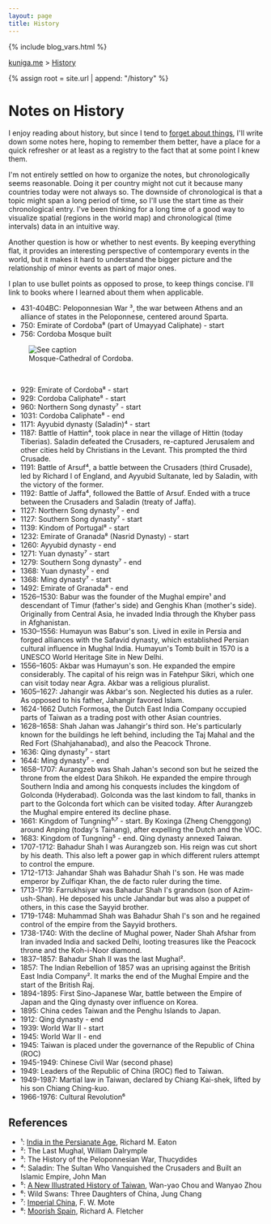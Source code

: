 ```yaml
---
layout: page
title: History
---
```


{% include blog_vars.html %}

<p>
  <a href="{{ site.url }}">kuniga.me</a> > <a href="{{ site.url }}/history">History</a>
</p>

{% assign root = site.url | append: "/history" %}

# Notes on History

I enjoy reading about history, but since I tend to [forget about things](https://www.kuniga.me/blog/2022/12/27/on-memory.html), I'll write down some notes here, hoping to remember them better, have a place for a quick refresher or at least as a registry to the fact that at some point I knew them.

I'm not entirely settled on how to organize the notes, but chronologically seems reasonable. Doing it per country might not cut it because many countries today were not always so. The downside of chronological is that a topic might span a long period of time, so I'll use the start time as their chronological entry. I've been thinking for a long time of a good way to visualize spatial (regions in the world map) and chronological (time intervals) data in an intuitive way.

Another question is how or whether to nest events. By keeping everything flat, it provides an interesting perspective of contemporary events in the world, but it makes it hard to understand the bigger picture and the relationship of minor events as part of major ones.

I plan to use bullet points as opposed to prose, to keep things concise. I'll link to books where I learned about them when applicable.

* 431-404BC: Peloponnesian War ³, the war between Athens and an alliance of states in the Peloponnese, centered around Sparta.
* 750: Emirate of Cordoba⁸ (part of Umayyad Caliphate) - start
* 756: Cordoba Mosque built

<figure class="center_children">
  <img src="{{resources}}/books/moorish-spain/mosque-cathedral.jpg" alt="See caption" />
  <figcaption>Mosque-Cathedral of Cordoba.</figcaption>
</figure>
<br />

* 929: Emirate of Cordoba⁸ - start
* 929: Cordoba Caliphate⁸ - start
* 960: Northern Song dynasty⁷ - start
* 1031: Cordoba Caliphate⁸ - end
* 1171: Ayyubid dynasty (Saladin)⁴ - start
* 1187: Battle of Hattin⁴, took place in near the village of Hittin (today Tiberias). Saladin defeated the Crusaders, re-captured Jerusalem and other cities held by Christians in the Levant. This prompted the third Crusade.
* 1191: Battle of Arsuf⁴, a battle between the Crusaders (third Crusade), led by  Richard I of England, and Ayyubid Sultanate, led by Saladin, with the victory of the former.
* 1192: Battle of Jaffa⁴, followed the Battle of Arsuf. Ended with a truce between the Crusaders and Saladin (treaty of Jaffa).
* 1127: Northern Song dynasty⁷ - end
* 1127: Southern Song dynasty⁷ - start
* 1139: Kindom of Portugal⁸ - start
* 1232: Emirate of Granada⁸ (Nasrid Dynasty) - start
* 1260: Ayyubid dynasty - end
* 1271: Yuan dynasty⁷ - start
* 1279: Southern Song dynasty⁷ - end
* 1368: Yuan dynasty⁷ - end
* 1368: Ming dynasty⁷ - start
* 1492: Emirate of Granada⁸ - end
* 1526–1530: Babur was the founder of the Mughal empire¹ and descendant of Timur (father's side) and Genghis Khan (mother's side). Originally from Central Asia, he invaded India through the Khyber pass in Afghanistan.
* 1530–1556: Humayun was Babur's son. Lived in exile in Persia and forged alliances with the Safavid dynasty, which established Persian cultural influence in Mughal India. Humayun's Tomb built in 1570 is a UNESCO World Heritage Site in New Delhi.
* 1556–1605: Akbar was Humayun's son. He expanded the empire considerably. The capital of his reign was in Fatehpur Sikri, which one can visit today near Agra. Akbar was a religious pluralist.
* 1605–1627: Jahangir was Akbar's son. Neglected his duties as a ruler. As opposed to his father, Jahangir favored Islam.
* 1624-1662 Dutch Formosa, the Dutch East India Company occupied parts of Taiwan as a trading post with other Asian countries.
* 1628–1658: Shah Jahan was Jahangir's third son. He's particularly known for the buildings he left behind, including the Taj Mahal and the Red Fort (Shahjahanabad), and also the Peacock Throne.
* 1636: Qing dynasty⁷ - start
* 1644: Ming dynasty⁷ - end
* 1658–1707: Aurangzeb was Shah Jahan's second son but he seized the throne from the eldest Dara Shikoh. He expanded the empire through Southern India and among his conquests includes the kingdom of Golconda (Hyderabad). Golconda was the last kindom to fall, thanks in part to the Golconda fort which can be visited today. After Aurangzeb the Mughal empire entered its decline phase.
* 1661: Kingdom of Tungning⁵˒⁷ - start. By Koxinga (Zheng Chenggong) around Anping (today's Tainang), after expelling the Dutch and the VOC.
* 1683: Kingdom of Tungning⁵ - end. Qing dynasty annexed Taiwan.
* 1707-1712: Bahadur Shah I was Aurangzeb son. His reign was cut short by his death. This also left a power gap in which different rulers attempt to control the empure.
* 1712-1713: Jahandar Shah was Bahadur Shah I's son. He was made emperor by Zulfiqar Khan, the de facto ruler during the time.
* 1713-1719: Farrukhsiyar was Bahadur Shah I's grandson (son of Azim-ush-Shan). He deposed his uncle Jahandar but was also a puppet of others, in this case the Sayyid brother.
* 1719-1748: Muhammad Shah was Bahadur Shah I's son and he regained control of the empire from the Sayyid brothers.
* 1738-1740: With the decline of Mughal power, Nader Shah Afshar from Iran invaded India and sacked Delhi, looting treasures like the Peacock throne and the Koh-i-Noor diamond.
* 1837–1857: Bahadur Shah II was the last Mughal².
* 1857: The Indian Rebellion of 1857 was an uprising against the British East India Company². It marks the end of the Mughal Empire and the start of the British Raj.
* 1894-1895: First Sino-Japanese War, battle between the Empire of Japan and the Qing dynasty over influence on Korea.
* 1895: China cedes Taiwan and the Penghu Islands to Japan.
* 1912: Qing dynasty - end
* 1939: World War II - start
* 1945: World War II - end
* 1945: Taiwan is placed under the governance of the Republic of China (ROC)
* 1945-1949: Chinese Civil War (second phase)
* 1949: Leaders of the Republic of China (ROC) fled to Taiwan.
* 1949-1987: Martial law in Taiwan, declared by Chiang Kai-shek, lifted by his son Chiang Ching-kuo.
* 1966-1976: Cultural Revolution⁶

## References

* ¹: [India in the Persianate Age](https://www.kuniga.me/books/india-in-the-persianate-age.html), Richard M. Eaton
* ²: The Last Mughal, William Dalrymple
* ³: The History of the Peloponnesian War, Thucydides
* ⁴: Saladin: The Sultan Who Vanquished the Crusaders and Built an Islamic Empire, John Man
* ⁵: [A New Illustrated History of Taiwan](https://www.kuniga.me/books/a-new-illustrated-history-of-taiwan), Wan-yao Chou and Wanyao Zhou
* ⁶: Wild Swans: Three Daughters of China, Jung Chang
* ⁷: [Imperial China](https://www.kuniga.me/books/imperial-china), F. W. Mote
* ⁸: [Moorish Spain](https://www.kuniga.me/books/moorish-spain), Richard A. Fletcher
